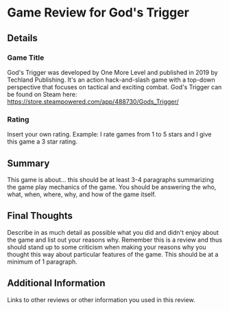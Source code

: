 # Game Review for God's Trigger

## Details

### Game Title

God's Trigger was developed by One More Level and published in 2019 by Techland Publishing. It's an action hack-and-slash game with a top-down perspective that focuses on tactical and exciting combat.
God's Trigger can be found on Steam here: https://store.steampowered.com/app/488730/Gods_Trigger/

### Rating

Insert your own rating.
Example: I rate games from 1 to 5 stars and I give this game a 3 star rating.

## Summary

This game is about... this should be at least 3-4 paragraphs summarizing the
game play mechanics of the game. You should be answering the who, what,
when, where, why, and how of the game itself.

## Final Thoughts

Describe in as much detail as possible what you did and didn't enjoy about the
game and list out your reasons why. Remember this is a review and thus should
stand up to some criticism when making your reasons why you thought this way
about particular features of the game. This should be at a minimum of 1
paragraph.

## Additional Information

Links to other reviews or other information you used in this review.
